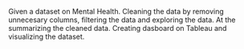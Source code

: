 Given a dataset on Mental Health.
Cleaning the data by removing unnecesary columns, filtering the data and exploring the data. At the summarizing the cleaned data.
Creating dasboard on Tableau and visualizing the dataset.

